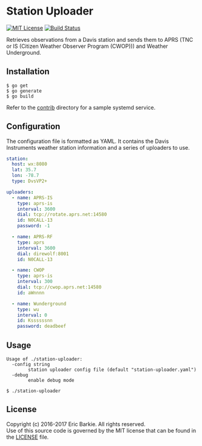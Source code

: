 # Station Uploader

[![MIT License](https://img.shields.io/badge/license-MIT-blue.svg?style=flat)](http://choosealicense.com/licenses/mit/)
[![Build Status](https://travis-ci.org/ebarkie/station-uploader.svg?branch=master)](https://travis-ci.org/ebarkie/station-uploader)

Retrieves observations from a Davis station and sends them to APRS
(TNC or IS (Citizen Weather Observer Program (CWOP))) and Weather
Underground.

## Installation

```
$ go get
$ go generate
$ go build
```

Refer to the [contrib](contrib) directory for a sample systemd service.

## Configuration

The configuration file is formatted as YAML.  It contains the Davis Instruments
weather station information and a series of uploaders to use.

```yaml
station:
  host: wx:8080
  lat: 35.7
  lon: -78.7
  type: DvsVP2+

uploaders:
  - name: APRS-IS
    type: aprs-is
    interval: 3600
    dial: tcp://rotate.aprs.net:14580
    id: N0CALL-13
    password: -1

  - name: APRS-RF
    type: aprs
    interval: 3600
    dial: direwolf:8001
    id: N0CALL-13

  - name: CWOP
    type: aprs-is
    interval: 300
    dial: tcp://cwop.aprs.net:14580
    id: aWnnnn

  - name: Wunderground
    type: wu
    interval: 0
    id: Kssssssnn
    password: deadbeef
```

## Usage

```
Usage of ./station-uploader:
  -config string
        station uploader config file (default "station-uploader.yaml")
  -debug
        enable debug mode

$ ./station-uploader
```

## License

Copyright (c) 2016-2017 Eric Barkie. All rights reserved.  
Use of this source code is governed by the MIT license
that can be found in the [LICENSE](LICENSE) file.
